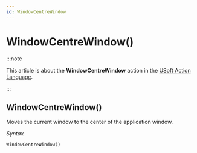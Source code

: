 ```yaml
---
id: WindowCentreWindow
---
```


# WindowCentreWindow()




:::note

This article is about the **WindowCentreWindow** action in the [USoft Action Language](/docs/Task_flow/Action_Language_reference/USoft_Action_Language.md).

:::

## **WindowCentreWindow()**

Moves the current window to the center of the application window.

*Syntax*

```
WindowCentreWindow()
```

 